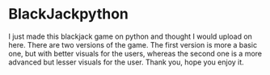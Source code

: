 # BlackJackpython
I just made this blackjack game on python and thought I would upload on here.
There are two versions of the game.
The first version is more a basic one, but with better visuals for the users, whereas the second one is a more advanced but lesser visuals for the user.
Thank you, hope you enjoy it.
